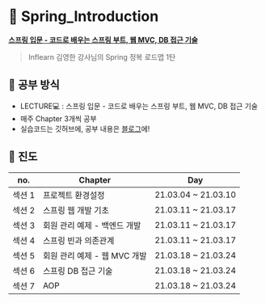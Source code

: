 # 
# :seedling: Spring_Introduction
**[스프링 입문 - 코드로 배우는 스프링 부트, 웹 MVC, DB 접근 기술](https://www.inflearn.com/course/%EC%8A%A4%ED%94%84%EB%A7%81-%EC%9E%85%EB%AC%B8-%EC%8A%A4%ED%94%84%EB%A7%81%EB%B6%80%ED%8A%B8#)**
> Inflearn 김영한 강사님의 Spring 정복 로드맵 1탄 

## :pencil: 공부 방식
+ LECTURE:computer: : 스프링 입문 - 코드로 배우는 스프링 부트, 웹 MVC, DB 접근 기술
+ 매주 Chapter 3개씩 공부
+ 실습코드는 깃허브에, 공부 내용은 [블로그](https://junyoung-developer.tistory.com/category/SPRING/%5B%EA%B0%95%EC%9D%98%5D%20%EC%8A%A4%ED%94%84%EB%A7%81%EB%B6%80%ED%8A%B8%20%EC%9E%85%EB%AC%B8%20%EA%B0%95%EC%9D%98)에!

## :bookmark_tabs: 진도
|no.|Chapter|Day|
|---|-------|---|
|섹션 1|프로젝트 환경설정|21.03.04 ~ 21.03.10|
|섹션 2|스프링 웹 개발 기초|21.03.11 ~ 21.03.17|
|섹션 3|회원 관리 예제 - 백엔드 개발|21.03.11 ~ 21.03.17|
|섹션 4|스프링 빈과 의존관계|21.03.11 ~ 21.03.17|
|섹션 5|회원 관리 예제 - 웹 MVC 개발|21.03.18 ~ 21.03.24|
|섹션 6|스프링 DB 접근 기술|21.03.18 ~ 21.03.24|
|섹션 7|AOP|21.03.18 ~ 21.03.24|
